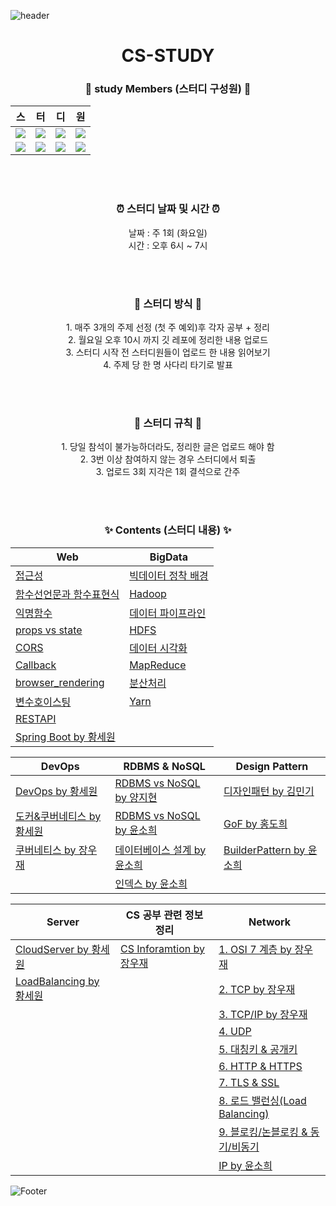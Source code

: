 ![header](https://capsule-render.vercel.app/api?type=waving&color=random)
<h1 align="center">CS-STUDY</h1>

<div align="center">
<h3>🌱 study Members (스터디 구성원) 🌱</h3>

|스|터|디|원|
|---|---|---|---|
|<a href="https://github.com/minki0415"><img src="https://img.shields.io/badge/김민기-16ba5b?style=for-the-badge"/></a>|<a href="https://github.com/MaryYoungae"><img src="https://img.shields.io/badge/김영애-ef7953?style=for-the-badge"/></a>|<a href="https://github.com/evememine"><img src="https://img.shields.io/badge/양지현-97c6d0?style=for-the-badge"/></a>|<a href="https://github.com/mandariny"><img src="https://img.shields.io/badge/윤소희-d097af?style=for-the-badge"/></a>|
|<a href="https://github.com/WoojaeJang"><img src="https://img.shields.io/badge/장우재-b332df?style=for-the-badge"/></a>|<a href="https://github.com/jobumjin"><img src="https://img.shields.io/badge/조범진-c6df32?style=for-the-badge"/></a>| <a href="https://github.com/pabaep"><img src="https://img.shields.io/badge/황세원-3281df?style=for-the-badge"/></a>|<a href="https://github.com/dohee789"><img src="https://img.shields.io/badge/홍도희-df3281?style=for-the-badge"/></a>|
  
<br><br>

<h3>⏰ 스터디 날짜 및 시간 ⏰</h3>
날짜 : 주 1회 (화요일)<br>
시간 : 오후 6시 ~ 7시
  
<br><br>

<h3>📝 스터디 방식 📝</h3>
  1. 매주 3개의 주제 선정 (첫 주 예외)후 각자 공부 + 정리<br>
  2. 월요일 오후 10시 까지 깃 레포에 정리한 내용 업로드<br>
  3. 스터디 시작 전 스터디원들이 업로드 한 내용 읽어보기<br>
  4. 주제 당 한 명 사다리 타기로 발표<br>
  
<br><br>
  
<h3>🎯 스터디 규칙 🎯</h3>
  1. 당일 참석이 불가능하더라도, 정리한 글은 업로드 해야 함<br>
  2. 3번 이상 참여하지 않는 경우 스터디에서 퇴출<br>
  3. 업로드 3회 지각은 1회 결석으로 간주<br>
  
<br><br>


<h3>✨ Contents (스터디 내용) ✨</h3>

|Web|BigData|
|---|---|
|[접근성](https://github.com/cs-study-play/cs-study/blob/main/Web/%EC%A0%91%EA%B7%BC%EC%84%B1.md)|[빅데이터 정착 배경](https://github.com/cs-study-play/cs-study/blob/main/BigData/%EB%B9%85%EB%8D%B0%EC%9D%B4%ED%84%B0%EC%9D%98-%EC%A0%95%EC%B0%A9-%EB%B0%B0%EA%B2%BD.md)|
|[함수선언문과 함수표현식](https://github.com/cs-study-play/cs-study/blob/main/Web/%ED%95%A8%EC%88%98%EC%84%A0%EC%96%B8%EB%AC%B8%EA%B3%BC%20%ED%95%A8%EC%88%98%ED%91%9C%ED%98%84%EC%8B%9D.md)|[Hadoop](https://github.com/cs-study-play/cs-study/blob/main/BigData/4.Hadoop.md)
|[익명함수](./Web/익명함수.md)|[데이터 파이프라인](https://github.com/cs-study-play/cs-study/blob/main/BigData/data-pipeline.md)|
|[props vs state](https://github.com/cs-study-play/cs-study/blob/main/Web/props_and_state.md)|[HDFS](https://github.com/cs-study-play/cs-study/blob/main/BigData/5.Hdfs.md)
|[CORS](https://github.com/cs-study-play/cs-study/blob/main/Web/CORS.md)|[데이터 시각화](https://github.com/cs-study-play/cs-study/blob/main/BigData/%EB%8D%B0%EC%9D%B4%ED%84%B0-%EC%8B%9C%EA%B0%81%ED%99%94.md)|
|[Callback](https://github.com/cs-study-play/cs-study/blob/main/Web/Callback.md)|[MapReduce](https://github.com/cs-study-play/cs-study/blob/main/BigData/6.Mapreduce.md)
|[browser_rendering](https://github.com/cs-study-play/cs-study/blob/main/Web/browser_rendering.md)|[분산처리](https://github.com/cs-study-play/cs-study/blob/main/BigData/bigdata-framework.md)|
|[변수호이스팅](https://github.com/cs-study-play/cs-study/blob/main/Web/%EB%B3%80%EC%88%98%ED%98%B8%EC%9D%B4%EC%8A%A4%ED%8C%85.md)|[Yarn](https://github.com/cs-study-play/cs-study/blob/main/BigData/7.Yarn.md)
|[RESTAPI](https://github.com/cs-study-play/cs-study/blob/main/Web/3.restApi.md)|
|[Spring Boot by 황세원](https://github.com/cs-study-play/cs-study/blob/main/Web/SpringBoot_sewon.md)|

|DevOps|RDBMS & NoSQL|Design Pattern|
|---|---|---|
|[DevOps by 황세원](https://github.com/cs-study-play/cs-study/blob/main/DevOps/DevOps_sewon.md)|[RDBMS vs NoSQL by 양지현](https://github.com/cs-study-play/cs-study/blob/main/Database/RDBMS%20vs%20NoSQL%20by%20%EC%96%91%EC%A7%80%ED%98%84.md)|[디자인패턴 by 김민기](https://github.com/cs-study-play/cs-study/blob/main/DesignPattern/Design%20Pattern%20(1).md)|
|[도커&쿠버네티스 by 황세원](https://github.com/cs-study-play/cs-study/blob/main/DevOps/Docker&Kubernetes_sewon.md)|[RDBMS vs NoSQL by 윤소희](https://github.com/cs-study-play/cs-study/blob/main/Database/RDBMS-and-NoSQL.md)|[GoF by 홍도희](https://github.com/cs-study-play/cs-study/blob/main/DesignPattern/2.design_pattern.md)
|[쿠버네티스 by 장우재](./DevOps/Kubernetes_WOOJAE.md)|[데이터베이스 설계 by 윤소희](https://github.com/cs-study-play/cs-study/blob/main/Database/Database%20%EC%84%A4%EA%B3%84.md)|[BuilderPattern by 윤소희](https://github.com/cs-study-play/cs-study/blob/main/DesignPattern/BuilderPattern.md)|
   | |[인덱스 by 윤소희](https://github.com/cs-study-play/cs-study/blob/main/Database/Index.md)|
    
|Server|CS 공부 관련 정보 정리|Network|
|---|---|---|
|[CloudServer by 황세원](https://github.com/cs-study-play/cs-study/tree/main/Server)|[CS Inforamtion by 장우재](./Information/cs_information.md)|[1. OSI 7 계층 by 장우재](./Network/nw_01_OSI_7_layers.md)|
|[LoadBalancing by 황세원](https://github.com/cs-study-play/cs-study/blob/main/Server/LoadBalancing_sewon.md)||[2. TCP by 장우재](./Network/nw_02_TCP.md)|
|||[3. TCP/IP by 장우재](./Network/nw_03_TCP_IP.md)|
|||[4. UDP](./Network/nw_04_UDP.md)|
|||[5. 대칭키 & 공개키](./Network/nw_05_%EB%8C%80%EC%B9%AD%ED%82%A4_%EA%B3%B5%EA%B0%9C%ED%82%A4.md)|
|||[6. HTTP & HTTPS](./Network/nw_06_HTTP_HTTPS.md)|
|||[7. TLS & SSL](./Network/nw_07_TLS_SSL_HandShake.md)|
|||[8. 로드 밸런싱(Load Balancing)](./Network/nw_08_LoadBalancing.md)|
|||[9. 블로킹/논블로킹 & 동기/비동기](./Network/nw_09_Blocking_NonBlocking_Sync_Async.md)|
|||[IP by 윤소희](https://github.com/cs-study-play/cs-study/blob/main/Network/IP.md)|
    





</div>
  
![Footer](https://capsule-render.vercel.app/api?type=waving&color=random&height=200&section=footer)

